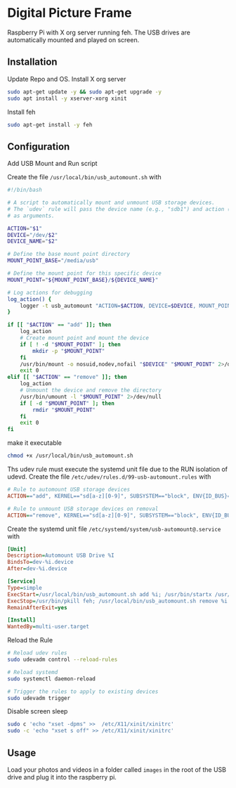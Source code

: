 # Digital Picture Frame

Raspberry Pi with X org server running feh. The USB drives are automatically mounted and played on screen.

## Installation

Update Repo and OS. Install X org server

```bash
sudo apt-get update -y && sudo apt-get upgrade -y
sudo apt install -y xserver-xorg xinit
```

Install feh

```bash
sudo apt-get install -y feh
```

## Configuration

Add USB Mount and Run script

Create the file `/usr/local/bin/usb_automount.sh` with

```bash
#!/bin/bash

# A script to automatically mount and unmount USB storage devices.
# The `udev` rule will pass the device name (e.g., "sdb1") and action ("add" or "remove")
# as arguments.

ACTION="$1"
DEVICE="/dev/$2"
DEVICE_NAME="$2"

# Define the base mount point directory
MOUNT_POINT_BASE="/media/usb"

# Define the mount point for this specific device
MOUNT_POINT="${MOUNT_POINT_BASE}/${DEVICE_NAME}"

# Log actions for debugging
log_action() {
    logger -t usb_automount "ACTION=$ACTION, DEVICE=$DEVICE, MOUNT_POINT=$MOUNT_POINT"
}

if [[ "$ACTION" == "add" ]]; then
    log_action
    # Create mount point and mount the device
    if [ ! -d "$MOUNT_POINT" ]; then
        mkdir -p "$MOUNT_POINT"
    fi
    /usr/bin/mount -o nosuid,nodev,nofail "$DEVICE" "$MOUNT_POINT" 2>/dev/null
    exit 0
elif [[ "$ACTION" == "remove" ]]; then
    log_action
    # Unmount the device and remove the directory
    /usr/bin/umount -l "$MOUNT_POINT" 2>/dev/null
    if [ -d "$MOUNT_POINT" ]; then
        rmdir "$MOUNT_POINT"
    fi
    exit 0
fi
```

make it executable

```bash
chmod +x /usr/local/bin/usb_automount.sh
```

Ths udev rule must execute the systemd unit file due to the RUN isolation of udevd.
Create the file `/etc/udev/rules.d/99-usb-automount.rules` with

```ini
# Rule to automount USB storage devices
ACTION=="add", KERNEL=="sd[a-z][0-9]", SUBSYSTEM=="block", ENV{ID_BUS}=="usb", TAG+="systemd", ENV{SYSTEMD_WANTS}+="usb-automount@%k.service"

# Rule to unmount USB storage devices on removal
ACTION=="remove", KERNEL=="sd[a-z][0-9]", SUBSYSTEM=="block", ENV{ID_BUS}=="usb", TAG+="systemd", ENV{SYSTEMD_WANTS}+="usb-automount@%k.service"
```

Create the systemd unit file `/etc/systemd/system/usb-automount@.service` with

```ini
[Unit]
Description=Automount USB Drive %I
BindsTo=dev-%i.device
After=dev-%i.device

[Service]
Type=simple
ExecStart=/usr/local/bin/usb_automount.sh add %i; /usr/bin/startx /usr/bin/feh -ZFzD 5 /media/usb/%i/images/
ExecStop=/usr/bin/pkill feh; /usr/local/bin/usb_automount.sh remove %i
RemainAfterExit=yes

[Install]
WantedBy=multi-user.target
```

Reload the Rule

```sh
# Reload udev rules
sudo udevadm control --reload-rules

# Reload systemd
sudo systemctl daemon-reload

# Trigger the rules to apply to existing devices
sudo udevadm trigger
```

Disable screen sleep

```sh
sudo c 'echo "xset -dpms" >>  /etc/X11/xinit/xinitrc'
sudo -c 'echo "xset s off" >> /etc/X11/xinit/xinitrc'
```

## Usage

Load your photos and videos in a folder called `images` in the root of the USB drive and plug it into the raspberry pi.
